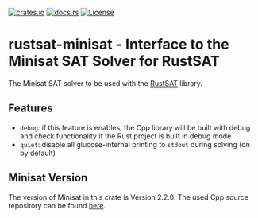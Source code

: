 [![crates.io](https://img.shields.io/crates/v/rustsat-minisat)](https://crates.io/crates/rustsat-minisat)
[![docs.rs](https://img.shields.io/docsrs/rustsat-minisat)](https://docs.rs/rustsat-minisat)
[![License](https://img.shields.io/crates/l/rustsat-minisat)](../LICENSE)

<!-- cargo-rdme start -->

# rustsat-minisat - Interface to the Minisat SAT Solver for RustSAT

The Minisat SAT solver to be used with the [RustSAT](https://github.com/chrjabs/rustsat) library.

## Features

- `debug`: if this feature is enables, the Cpp library will be built with debug and check functionality if the Rust project is built in debug mode
- `quiet`: disable all glucose-internal printing to `stdout` during solving (on by default)

## Minisat Version

The version of Minisat in this crate is Version 2.2.0.
The used Cpp source repository can be found [here](https://github.com/chrjabs/minisat).

<!-- cargo-rdme end -->
